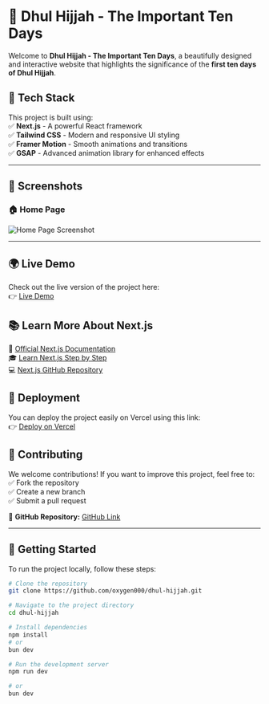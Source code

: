 # 🌙 Dhul Hijjah - The Important Ten Days  

Welcome to **Dhul Hijjah - The Important Ten Days**, a beautifully designed and interactive website that highlights the significance of the **first ten days of Dhul Hijjah**.  

## 🚀 Tech Stack  
This project is built using:  
✅ **Next.js** - A powerful React framework  
✅ **Tailwind CSS** - Modern and responsive UI styling  
✅ **Framer Motion** - Smooth animations and transitions  
✅ **GSAP** - Advanced animation library for enhanced effects  

---

## 📸 Screenshots  

### 🏠 Home Page  
![Home Page Screenshot](public/HomePage.jpg)  


---

## 🌍 Live Demo  
Check out the live version of the project here:  
👉 [Live Demo](https://dhul-hijjah.vercel.app/)  

## 📚 Learn More About Next.js  
📖 [Official Next.js Documentation](https://nextjs.org/docs)  
🎓 [Learn Next.js Step by Step](https://nextjs.org/learn)  
💻 [Next.js GitHub Repository](https://github.com/vercel/next.js)  

## 🚀 Deployment  
You can deploy the project easily on Vercel using this link:  
👉 [Deploy on Vercel](https://vercel.com/new?utm_medium=default-template&filter=next.js&utm_source=create-next-app&utm_campaign=create-next-app-readme)  

## 📩 Contributing  
We welcome contributions! If you want to improve this project, feel free to:  
✅ Fork the repository  
✅ Create a new branch  
✅ Submit a pull request  

🔗 **GitHub Repository:** [GitHub Link](https://github.com/oxygen000/dhul-hijjah)  


---

## 🚀 Getting Started  

To run the project locally, follow these steps:  

```bash
# Clone the repository
git clone https://github.com/oxygen000/dhul-hijjah.git

# Navigate to the project directory
cd dhul-hijjah

# Install dependencies
npm install
# or
bun dev

# Run the development server
npm run dev

# or
bun dev

